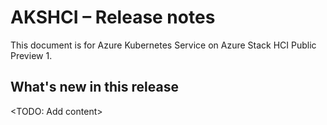 # AKSHCI – Release notes
This document is for Azure Kubernetes Service on Azure Stack HCI Public Preview 1.

## What's new in this release 
<TODO: Add content>


